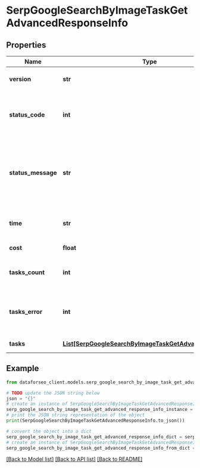 # SerpGoogleSearchByImageTaskGetAdvancedResponseInfo


## Properties

Name | Type | Description | Notes
------------ | ------------- | ------------- | -------------
**version** | **str** | the current version of the API | [optional] 
**status_code** | **int** | general status code you can find the full list of the response codes here | [optional] 
**status_message** | **str** | general informational message you can find the full list of general informational messages here | [optional] 
**time** | **str** | total execution time, seconds | [optional] 
**cost** | **float** | total tasks cost, USD | [optional] 
**tasks_count** | **int** | the number of tasks in the tasks array | [optional] 
**tasks_error** | **int** | the number of tasks in the tasks array returned with an error | [optional] 
**tasks** | [**List[SerpGoogleSearchByImageTaskGetAdvancedTaskInfo]**](SerpGoogleSearchByImageTaskGetAdvancedTaskInfo.md) | array of tasks | [optional] 

## Example

```python
from dataforseo_client.models.serp_google_search_by_image_task_get_advanced_response_info import SerpGoogleSearchByImageTaskGetAdvancedResponseInfo

# TODO update the JSON string below
json = "{}"
# create an instance of SerpGoogleSearchByImageTaskGetAdvancedResponseInfo from a JSON string
serp_google_search_by_image_task_get_advanced_response_info_instance = SerpGoogleSearchByImageTaskGetAdvancedResponseInfo.from_json(json)
# print the JSON string representation of the object
print(SerpGoogleSearchByImageTaskGetAdvancedResponseInfo.to_json())

# convert the object into a dict
serp_google_search_by_image_task_get_advanced_response_info_dict = serp_google_search_by_image_task_get_advanced_response_info_instance.to_dict()
# create an instance of SerpGoogleSearchByImageTaskGetAdvancedResponseInfo from a dict
serp_google_search_by_image_task_get_advanced_response_info_from_dict = SerpGoogleSearchByImageTaskGetAdvancedResponseInfo.from_dict(serp_google_search_by_image_task_get_advanced_response_info_dict)
```
[[Back to Model list]](../README.md#documentation-for-models) [[Back to API list]](../README.md#documentation-for-api-endpoints) [[Back to README]](../README.md)



